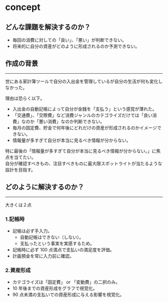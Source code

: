 # concept

## どんな課題を解決するのか？

- 毎回の消費に対しての「良い」、「悪い」が判断できない。
- 将来的に自分の資産がどのように形成されるのか予測できない。

## 作成の背景

---

世にある家計簿ツールで自分の入出金を管理しているが自分の生活が何も変化しなかった。

理由は恐らく以下。

- 入出金の自動記帳によって自分が金銭を「支払う」という感覚が薄れた。
- 「交通費」、「交際費」など消費ジャンルのカテゴライズだけでは「良い消費」なのか「悪い消費」なのか判断できない。
- 毎月の固定費、貯金で何年後にどれだけの資産が形成されるのかイメージできない。
- 情報量が多すぎて自分が本当に見るべき情報が分からない。

特に最後の「情報量が多すぎて自分が本当に見るべき情報が分からない。」に焦点を当てたい。<br>
自分が確認すべきもの、注目すべきものに最大限スポットライトが当たるような設計を目指す。

## どのように解決するのか？

---

大きくは２点

### 1.記帳時

- 記帳は必ず手入力。
  - 自動記帳はできない（しない）。
  - 支払ったという事実を実感するため。
- 記帳時に必ず 100 点満点で支払いの満足度を評価。
- 計画預金を常に入力前に確認。

### 2.資産形成

- カテゴライズは「固定費」 or 「変動費」の二択のみ。
- 10 年後までの資産形成をグラフで視覚化。
- 90 点未満の支払いでの資産形成に与える影響を視覚化。
